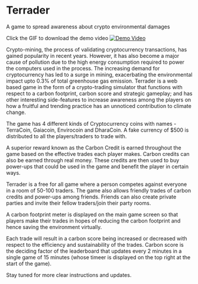 # Terrader
A game to spread awareness about crypto environmental damages

Click the GIF to download the demo video
[![Demo Video](https://i.imgur.com/4cMbzZw.gif)](https://raw.githubusercontent.com/theVedanta/terrader/main/Terrader%20Final%20Demo%20Video.mp4)

Crypto-mining, the process of validating cryptocurrency transactions, has gained popularity in recent years. However, it has also become a major cause of pollution due to the high energy consumption required to power the computers used in the process. The increasing demand for cryptocurrency has led to a surge in mining, exacerbating the environmental impact upto 0.3% of total greenhouse gas emission. Terrader is a web based game in the form of a crypto-trading simulator that functions with respect to a carbon footprint, carbon score and strategic gameplay; and has other interesting side-features to increase awareness among the players on how a fruitful and trending practice has an unnoticed contribution to climate change. 

The game has 4 different kinds of Cryptocurrency coins with names - TerraCoin, Gaiacoin, Envirocoin and DharaCoin. A fake currency of $500 is distributed to all the players/traders to trade with. 

A superior reward known as the Carbon Credit is earned throughout the game based on the effective trades each player makes. Carbon credits can also be earned through real money. These credits are then used to buy power-ups that could be used in the game and benefit the player in certain ways. 

Terrader is a free for all game where a person competes against everyone in a room of 50-100 traders. The game also allows friendly trades of carbon credits and power-ups among friends. Friends can also create private parties and invite their fellow traders/join their party rooms. 

A carbon footprint meter is displayed on the main game screen so that players make their trades in hopes of reducing the carbon footprint and hence saving the environment virtually. 

Each trade will result in a carbon score being increased or decreased with respect to the efficiency and sustainability of the trades. Carbon score is the deciding factor of the leaderboard that updates every 2 minutes in a single game of 15 minutes (whose timeer is displayed on the top right at the start of the game).

Stay tuned for more clear instructions and updates. 